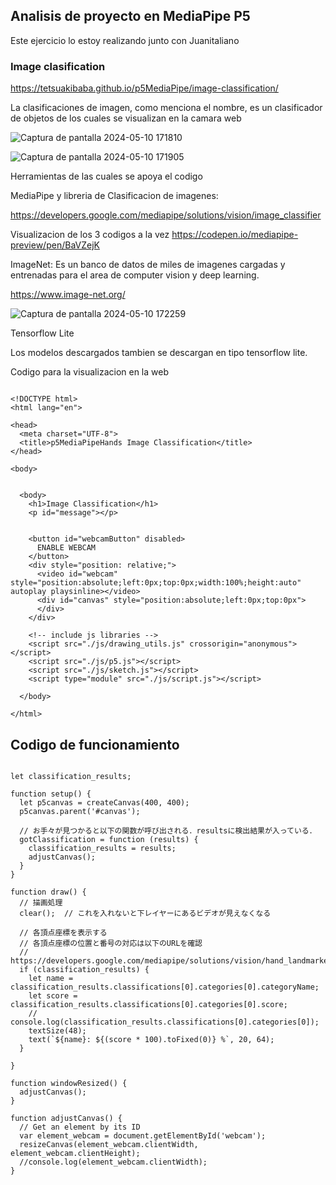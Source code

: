 ## Analisis de proyecto en MediaPipe P5

Este ejercicio lo estoy realizando junto con Juanitaliano

### Image clasification

https://tetsuakibaba.github.io/p5MediaPipe/image-classification/

La clasificaciones de imagen, como menciona el nombre, es un clasificador de objetos de los cuales se visualizan en la camara web

![Captura de pantalla 2024-05-10 171810](https://github.com/BenjaIeg/audiv027-2024-1/assets/128185999/40ffe344-be8a-4a42-9ae1-45cbdef60ca3)

![Captura de pantalla 2024-05-10 171905](https://github.com/BenjaIeg/audiv027-2024-1/assets/128185999/2403f258-4416-45d8-8d7f-0f0ecd2a7226)

Herramientas de las cuales se apoya el codigo

MediaPipe y libreria de Clasificacion de imagenes:

https://developers.google.com/mediapipe/solutions/vision/image_classifier

Visualizacion de los 3 codigos a la vez https://codepen.io/mediapipe-preview/pen/BaVZejK

ImageNet: Es un banco de datos de miles de imagenes cargadas y entrenadas para el area de computer vision y deep learning.

https://www.image-net.org/

![Captura de pantalla 2024-05-10 172259](https://github.com/BenjaIeg/audiv027-2024-1/assets/128185999/8a141be9-d2e1-4846-b33d-01f8d5639774)

Tensorflow Lite

Los modelos descargados tambien se descargan en tipo tensorflow lite.


Codigo para la visualizacion en la web

```

<!DOCTYPE html>
<html lang="en">

<head>
  <meta charset="UTF-8">
  <title>p5MediaPipeHands Image Classification</title>
</head>

<body>


  <body>
    <h1>Image Classification</h1>
    <p id="message"></p>


    <button id="webcamButton" disabled>
      ENABLE WEBCAM
    </button>
    <div style="position: relative;">
      <video id="webcam" style="position:absolute;left:0px;top:0px;width:100%;height:auto" autoplay playsinline></video>
      <div id="canvas" style="position:absolute;left:0px;top:0px">
      </div>
    </div>

    <!-- include js libraries -->
    <script src="./js/drawing_utils.js" crossorigin="anonymous"></script>
    <script src="./js/p5.js"></script>
    <script src="./js/sketch.js"></script>
    <script type="module" src="./js/script.js"></script>

  </body>

</html>
```

## Codigo de funcionamiento 

```

let classification_results;

function setup() {
  let p5canvas = createCanvas(400, 400);
  p5canvas.parent('#canvas');

  // お手々が見つかると以下の関数が呼び出される．resultsに検出結果が入っている．
  gotClassification = function (results) {
    classification_results = results;
    adjustCanvas();
  }
}

function draw() {
  // 描画処理
  clear();  // これを入れないと下レイヤーにあるビデオが見えなくなる

  // 各頂点座標を表示する
  // 各頂点座標の位置と番号の対応は以下のURLを確認
  // https://developers.google.com/mediapipe/solutions/vision/hand_landmarker
  if (classification_results) {
    let name = classification_results.classifications[0].categories[0].categoryName;
    let score = classification_results.classifications[0].categories[0].score;
    // console.log(classification_results.classifications[0].categories[0]);
    textSize(48);
    text(`${name}: ${(score * 100).toFixed(0)} %`, 20, 64);
  }

}

function windowResized() {
  adjustCanvas();
}

function adjustCanvas() {
  // Get an element by its ID
  var element_webcam = document.getElementById('webcam');
  resizeCanvas(element_webcam.clientWidth, element_webcam.clientHeight);
  //console.log(element_webcam.clientWidth);
}

```
